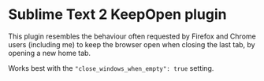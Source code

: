 # Sublime Text 2 KeepOpen plugin

This plugin resembles the behaviour often requested by Firefox and Chrome users (including me) to keep the browser open when closing the last tab, by opening a new home tab.

Works best with the `"close_windows_when_empty": true` setting.
